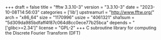 +++
draft = false
title = "fftw 3.3.10-3"
version = "3.3.10-3"
date = "2023-10-08T14:56:03"
categories = ['lib']
upstreamurl = "http://www.fftw.org/"
arch = "x86_64"
size = "1170996"
usize = "4061321"
sha1sum = "5d309da985bdfaff4f87c064d8cc0ece77b25bca"
depends = "['glibc>=2.34']"
license = "GPL-2"
+++
C subroutine library for computing the Discrete Fourier Transform (DFT)